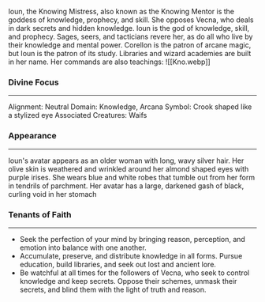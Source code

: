 Ioun, the Knowing Mistress, also known as the Knowing Mentor is the goddess of knowledge, prophecy, and skill. She opposes Vecna, who deals in dark secrets and hidden knowledge. Ioun is the god of knowledge, skill, and prophecy. Sages, seers, and tacticians revere her, as do all who live by their knowledge and mental power. Corellon is the patron of arcane magic, but Ioun is the patron of its study. Libraries and wizard academies are built in her name. Her commands are also teachings:
![[Kno.webp]]
### Divine Focus
---
Alignment: Neutral
Domain: Knowledge, Arcana
Symbol: Crook shaped like a stylized eye
Associated Creatures: Waifs
### Appearance
------
Ioun's avatar appears as an older woman with long, wavy silver hair. Her olive skin is weathered and wrinkled around her almond shaped eyes with purple irises. She wears blue and white robes that tumble out from her form in tendrils of parchment. Her avatar has a large, darkened gash of black, curling void in her stomach
### Tenants of Faith
---
- Seek the perfection of your mind by bringing reason, perception, and emotion into balance with one another.
- Accumulate, preserve, and distribute knowledge in all forms. Pursue education, build libraries, and seek out lost and ancient lore.
- Be watchful at all times for the followers of Vecna, who seek to control knowledge and keep secrets. Oppose their schemes, unmask their secrets, and blind them with the light of truth and reason.